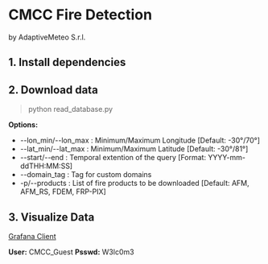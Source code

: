 # CMCC Fire Detection
by AdaptiveMeteo S.r.l.

## 1. Install dependencies

## 2. Download data
> python read_database.py

**Options:**
- --lon_min/--lon_max : Minimum/Maximum Longitude [Default: -30°/70°]
- --lat_min/--lat_max : Minimum/Maximum Latitude [Default: -30°/81°]
- --start/--end       : Temporal extention of the query [Format: YYYY-mm-ddTHH:MM:SS]
- --domain_tag        : Tag for custom domains
- -p/--products       : List of fire products to be downloaded [Default: AFM, AFM_RS, FDEM, FRP-PIX]

## 3. Visualize Data

[Grafana Client](http://elena.hopto.org:50022)


**User:**  CMCC_Guest 
**Psswd:** W3lc0m3
